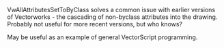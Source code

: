 VwAllAttributesSetToByClass solves a common issue with earlier versions of Vectorworks - the cascading of non-byclass attributes into the drawing. Probably not useful for more recent versions, but who knows?

May be useful as an example of general VectorScript programming.